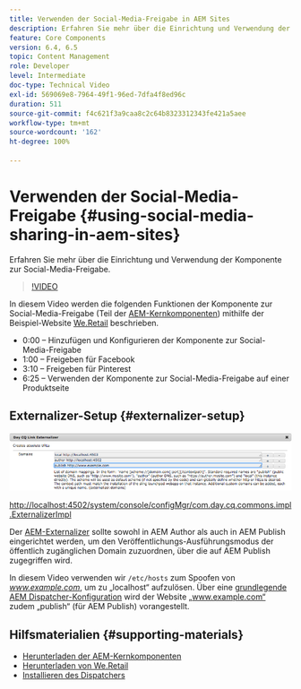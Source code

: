 ```yaml
---
title: Verwenden der Social-Media-Freigabe in AEM Sites
description: Erfahren Sie mehr über die Einrichtung und Verwendung der Komponente zur Social-Media-Freigabe.
feature: Core Components
version: 6.4, 6.5
topic: Content Management
role: Developer
level: Intermediate
doc-type: Technical Video
exl-id: 569069e8-7964-49f1-96ed-7dfa4f8ed96c
duration: 511
source-git-commit: f4c621f3a9caa8c2c64b8323312343fe421a5aee
workflow-type: tm+mt
source-wordcount: '162'
ht-degree: 100%

---
```


# Verwenden der Social-Media-Freigabe {#using-social-media-sharing-in-aem-sites}

Erfahren Sie mehr über die Einrichtung und Verwendung der Komponente zur Social-Media-Freigabe.

>[!VIDEO](https://video.tv.adobe.com/v/18897?quality=12&learn=on)

In diesem Video werden die folgenden Funktionen der Komponente zur Social-Media-Freigabe (Teil der [AEM-Kernkomponenten](https://experienceleague.adobe.com/docs/experience-manager-core-components/using/introduction.html?lang=de)) mithilfe der Beispiel-Website [We.Retail](https://github.com/Adobe-Marketing-Cloud/aem-sample-we-retail#weretail) beschrieben.

* 0:00 – Hinzufügen und Konfigurieren der Komponente zur Social-Media-Freigabe
* 1:00 – Freigeben für Facebook
* 3:10 – Freigeben für Pinterest
* 6:25 – Verwenden der Komponente zur Social-Media-Freigabe auf einer Produktseite

## Externalizer-Setup {#externalizer-setup}

![Day CQ Link Externalizer ](assets/externalizer.png)

[http://localhost:4502/system/console/configMgr/com.day.cq.commons.impl.ExternalizerImpl](http://localhost:4502/system/console/configMgr/com.day.cq.commons.impl.ExternalizerImpl)

Der [AEM-Externalizer](https://helpx.adobe.com/de/experience-manager/6-5/sites/developing/using/externalizer.html) sollte sowohl in AEM Author als auch in AEM Publish eingerichtet werden, um den Veröffentlichungs-Ausführungsmodus der öffentlich zugänglichen Domain zuzuordnen, über die auf AEM Publish zugegriffen wird.

In diesem Video verwenden wir `/etc/hosts` zum Spoofen von *www.example.com*, um zu „localhost“ aufzulösen. Über eine [grundlegende AEM Dispatcher-Konfiguration](https://experienceleague.adobe.com/docs/experience-manager-dispatcher/using/getting-started/dispatcher-install.html?lang=de) wird der Website „www.example.com“ zudem „publish“ (für AEM Publish) vorangestellt.

## Hilfsmaterialien {#supporting-materials}

* [Herunterladen der AEM-Kernkomponenten](https://github.com/adobe/aem-core-wcm-components/releases)
* [Herunterladen von We.Retail](https://github.com/Adobe-Marketing-Cloud/aem-sample-we-retail/releases)
* [Installieren des Dispatchers](https://experienceleague.adobe.com/docs/experience-manager-dispatcher/using/getting-started/dispatcher-install.html?lang=de)
